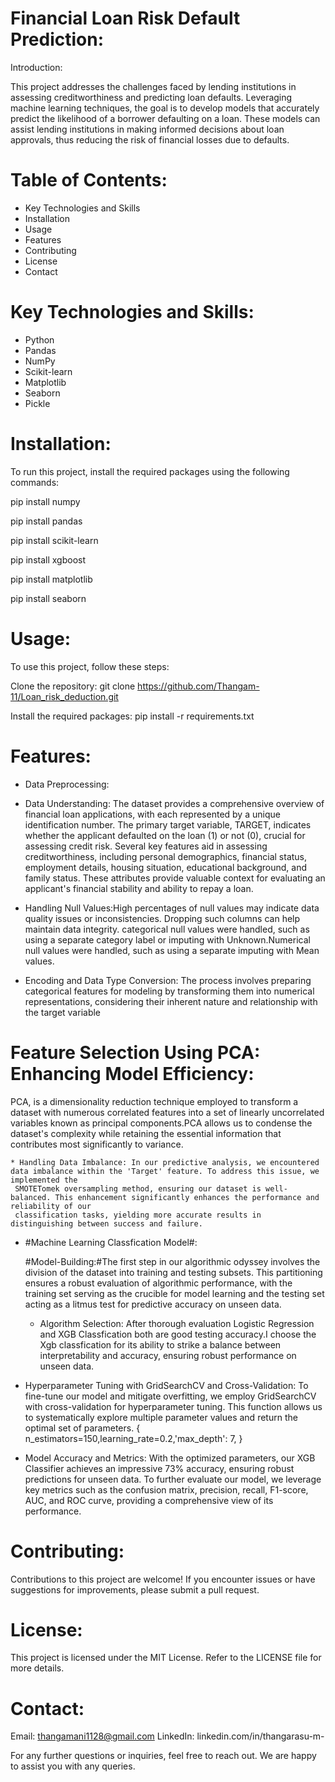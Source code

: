 # Financial Loan Risk Default Prediction:

Introduction:

This project addresses the challenges faced by lending institutions in assessing creditworthiness and predicting loan defaults. Leveraging machine learning techniques, the goal is to develop models that accurately predict the likelihood of a borrower defaulting on a loan. These models can assist lending institutions in making informed decisions about loan approvals, thus reducing the risk of financial losses due to defaults.

# Table of Contents:

* Key Technologies and Skills
* Installation
* Usage
* Features
* Contributing
* License
* Contact

# Key Technologies and Skills:

* Python
* Pandas
* NumPy
* Scikit-learn
* Matplotlib
* Seaborn
* Pickle

# Installation:

To run this project, install the required packages using the following commands:

pip install numpy

pip install pandas

pip install scikit-learn

pip install xgboost

pip install matplotlib

pip install seaborn

# Usage:

To use this project, follow these steps:

Clone the repository: git clone https://github.com/Thangam-11/Loan_risk_deduction.git

Install the required packages: pip install -r requirements.txt

# Features:

* Data Preprocessing:

* Data Understanding: The dataset provides a comprehensive overview of financial loan applications, with each represented by a unique identification number. The 
  primary target variable, TARGET, indicates whether the applicant defaulted on the loan (1) or not (0), crucial for assessing credit risk. Several key features aid 
  in assessing creditworthiness, including personal demographics, financial status, employment details, housing situation, educational background, and family status. 
  These attributes provide valuable context for evaluating an applicant's financial stability and ability to repay a loan.

* Handling Null Values:High percentages of null values may indicate data quality issues or inconsistencies. Dropping such columns can help maintain data integrity.
  categorical null values were handled, such as using a separate category label or imputing with Unknown.Numerical null values were handled, such as using a separate   imputing with Mean values.
  
* Encoding and Data Type Conversion: The process involves preparing categorical features for modeling by transforming them into numerical representations, 
  considering their inherent nature and relationship with the target variable
  
# Feature Selection Using PCA: Enhancing Model Efficiency:
  PCA, is a dimensionality reduction technique employed to transform a dataset with numerous correlated features into a set of linearly uncorrelated variables known 
  as principal components.PCA allows us to condense the dataset's complexity while retaining the essential information that contributes most significantly to 
  variance.
  
    * Handling Data Imbalance: In our predictive analysis, we encountered data imbalance within the 'Target' feature. To address this issue, we implemented the 
     SMOTETomek oversampling method, ensuring our dataset is well-balanced. This enhancement significantly enhances the performance and reliability of our 
     classification tasks, yielding more accurate results in distinguishing between success and failure.


* #Machine Learning Classfication Model#:

  #Model-Building:#The first step in our algorithmic odyssey involves the division of the dataset into training and testing subsets. This partitioning ensures a robust
  evaluation of algorithmic performance, with the training set serving as the crucible for model learning and the testing set acting as a litmus test for predictive 
  accuracy on unseen data.

  * Algorithm Selection: After thorough evaluation Logistic Regression and XGB Classfication both are good testing accuracy.I choose the Xgb classfication for its 
   ability to strike a balance between interpretability and accuracy, ensuring robust performance on unseen data.
  
* Hyperparameter Tuning with GridSearchCV and Cross-Validation: To fine-tune our model and mitigate overfitting, we employ GridSearchCV with cross-validation for 
  hyperparameter tuning. This function allows us to systematically explore multiple parameter values and return the optimal set of parameters.
 { n_estimators=150,learning_rate=0.2,'max_depth': 7, }

* Model Accuracy and Metrics: With the optimized parameters, our XGB Classifier achieves an impressive 73% accuracy, ensuring robust predictions for 
 unseen data. To further evaluate our model, we leverage key metrics such as the confusion matrix, precision, recall, F1-score, AUC, and ROC curve, providing a comprehensive view of its performance.

# Contributing:
Contributions to this project are welcome! If you encounter issues or have suggestions for improvements, please submit a pull request.

# License:
This project is licensed under the MIT License. Refer to the LICENSE file for more details.

# Contact:

Email: thangamani1128@gmail.com
LinkedIn: linkedin.com/in/thangarasu-m-

For any further questions or inquiries, feel free to reach out. We are happy to assist you with any queries.





